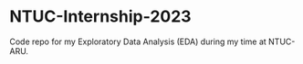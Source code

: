 # NTUC-Internship-2023
Code repo for my Exploratory Data Analysis (EDA) during my time at NTUC-ARU.
